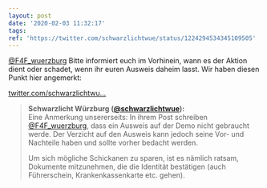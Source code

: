 ```yaml
---
layout: post
date: '2020-02-03 11:32:17'
tags: 
ref: 'https://twitter.com/schwarzlichtwue/status/1224294534345109505'
---
```

[@F4F_wuerzburg](https://twitter.com/F4F_wuerzburg) Bitte informiert euch im Vorhinein, wann es der Aktion dient oder schadet, wenn ihr euren Ausweis daheim lasst. Wir haben diesen Punkt hier angemerkt:

[twitter.com/schwarzlichtwu…](https://twitter.com/schwarzlichtwue/status/1224293655978151936)
> <b>Schwarzlicht Würzburg ([@schwarzlichtwue](https://twitter.com/schwarzlichtwue)):</b>  
>Eine Anmerkung unsererseits: In ihrem Post schreiben [@F4F_wuerzburg](https://twitter.com/F4F_wuerzburg), dass ein Ausweis auf der Demo nicht gebraucht werde. Der Verzicht auf den Ausweis kann jedoch seine Vor- und Nachteile haben und sollte vorher bedacht werden.  
>  
>  
>  
>Um sich mögliche Schickanen zu sparen, ist es nämlich ratsam, Dokumente mitzunehmen, die die Identität bestätigen (auch Führerschein, Krankenkassenkarte etc. gehen).  
>  
>  

